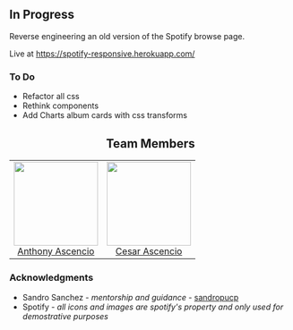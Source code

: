## In Progress
Reverse engineering an old version of the Spotify browse page.

Live at https://spotify-responsive.herokuapp.com/

### To Do
* Refactor all css
* Rethink components
* Add Charts album cards with css transforms

<h2 align="center">Team Members</h2>
<table>
  <tbody>
    <tr>
      <td align="center">
        <img width="150 height="150"
        src="https://avatars.githubusercontent.com/anthony2025?v=3">
        <br />
        <a href="https://github.com/anthony2025">Anthony Ascencio</a>
      </td>
      <td align="center">
        <img width="150 height="150"
        src="https://avatars.githubusercontent.com/cesarascencioo?v=3">
        <br />
        <a href="https://github.com/cesarascencioo">Cesar Ascencio</a>
      </td>
    <tr>
  <tbody>
</table>

### Acknowledgments
* Sandro Sanchez - *mentorship and guidance* - [sandropucp](https://github.com/sandropucp)
* Spotify - *all icons and images are spotify's property and only used for demostrative purposes*
